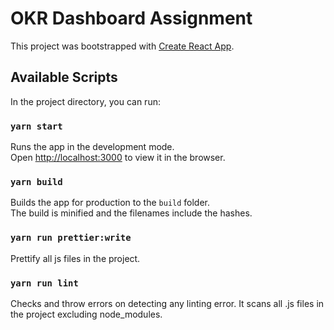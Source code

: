 # OKR Dashboard Assignment

This project was bootstrapped with [Create React App](https://github.com/facebook/create-react-app).

## Available Scripts

In the project directory, you can run:

### `yarn start`

Runs the app in the development mode.\
Open [http://localhost:3000](http://localhost:3000) to view it in the browser.

### `yarn build`

Builds the app for production to the `build` folder.\
The build is minified and the filenames include the hashes.

### `yarn run prettier:write`

Prettify all js files in the project.

### `yarn run lint`

Checks and throw errors on detecting any linting error. It scans all .js files in the project excluding node_modules.
